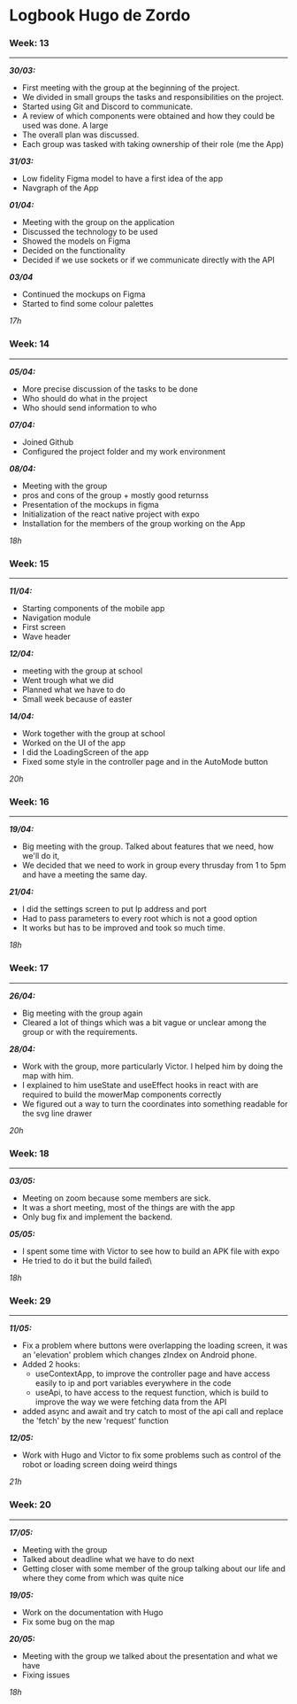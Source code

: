 Logbook Hugo de Zordo
= 
### Week: 13
---
***30/03:***
- First meeting with the group at the beginning of the project.
- We divided in small groups the tasks and responsibilities on the project.
- Started using Git and Discord to communicate.
- A review of which components were obtained and how they could be used was done. A large
- The overall plan was discussed.
- Each group was tasked with taking ownership of their role (me the App)

***31/03:***
- Low fidelity Figma model to have a first idea of the app
- Navgraph of the App

***01/04:***
- Meeting with the group on the application
- Discussed the technology to be used
- Showed the models on Figma
- Decided on the functionality
- Decided if we use sockets or if we communicate directly with the API

***03/04***
- Continued the mockups on Figma
- Started to find some colour palettes

*17h*

### Week: 14
---
***05/04:***
- More precise discussion of the tasks to be done
- Who should do what in the project
- Who should send information to who

***07/04:***
- Joined Github
- Configured the project folder and my work environment

***08/04:***
- Meeting with the group
- pros and cons of the group + mostly good returnss
- Presentation of the mockups in figma
- Initialization of the react native project with expo
- Installation for the members of the group working on the App

*18h*

### Week: 15
---
***11/04:***
- Starting components of the mobile app
- Navigation module
- First screen
- Wave header

***12/04:***
- meeting with the group at school
- Went trough what we did
- Planned what we have to do
- Small week because of easter

***14/04:***
- Work together with the group at school
- Worked on the UI of the app
- I did the LoadingScreen of the app
- Fixed some style in the controller page and in the AutoMode button

*20h*

### Week: 16
---
***19/04:***
- Big meeting with the group. Talked about features that we need, how we'll do it,
- We decided that we need to work in group every thrusday from 1 to 5pm and have a meeting the same day.

***21/04:***
- I did the settings screen to put Ip address and port
- Had to pass parameters to every root which is not a good option
- It works but has to be improved and took so much time.

*18h*

### Week: 17
---
***26/04:***
- Big meeting with the group again
- Cleared a lot of things which was a bit vague or unclear among the group or with the requirements.

***28/04:***
- Work with the group, more particularly Victor. I helped him by doing the map with him.
- I explained to him useState and useEffect hooks in react with are required to build the mowerMap components correctly
- We figured out a way to turn the coordinates into something readable for the svg line drawer

*20h*
### Week: 18
---
***03/05:***
- Meeting on zoom because some members are sick.
- It was a short meeting, most of the things are with the app
- Only bug fix and implement the backend.

***05/05:***
- I spent some time with Victor to see how to build an APK file with expo
- He tried to do it but the build failed\

*18h*
### Week: 29
---
***11/05:***
- Fix a problem where buttons were overlapping the loading screen, it was an 'elevation' problem which changes
  zIndex on Android phone.
- Added 2 hooks:
    * useContextApp, to improve the controller page and have access easily to ip and port variables everywhere
      in the code
    * useApi, to have access to the request function, which is build to improve the way we were fetching
      data from the API
- added async and await and try catch to most of the api call and replace the 'fetch' by  the new 'request' function

***12/05:***
- Work with Hugo and Victor to fix some problems such as control of the robot or loading screen doing weird things

*21h*
### Week: 20
---
***17/05:***
- Meeting with the group
- Talked about deadline what we have to do next
- Getting closer with some member of the group talking about our life and where they come from which was quite nice

***19/05:***
- Work on the documentation with Hugo
- Fix some bug on the map

***20/05:***
- Meeting with the group we talked about the presentation and what we have
- Fixing issues

*18h*

